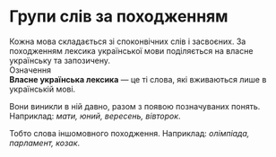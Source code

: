 # Групи слів за походженням

<div class="space">Кожна мова складається зi споконвiчних слiв i засвоєних. За походженням лексика української мови подiляється на власне українську та запозичену.</div>

<div class="space">
<div class="eoz-wrap">
<span class="eoz">Означення</span>
<div class="eoz-text">
<b>Власне українська лексика</b> — це тi слова, якi вживаються лише
в українськiй мовi.
</div>
</div>
</div>

Вони виникли в нiй давно, разом з появою позначуваних понять.
Наприклад: *мати, юний, вересень, вiвторок*.

Тобто слова iншомовного походження. Наприклад: *олiмпiада, парламент, козак*.